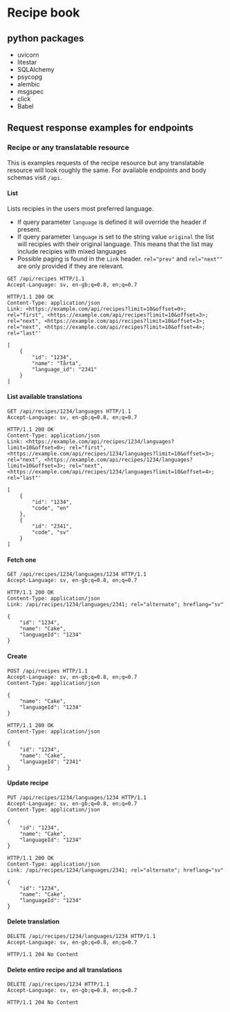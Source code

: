 # Recipe book

## python packages

* uvicorn
* litestar
* SQLAlchemy
* psycopg
* alembic
* msgspec
* click
* Babel

## Request response examples for endpoints
### Recipe or any translatable resource
This is examples requests of the recipe resource but any translatable resource will look roughly the same.
For available endpoints and body schemas visit `/api`.
#### List
Lists recipies in the users most preferred language.
* If query parameter `language` is defined it will override the header if present.
* If query parameter `language` is set to the string value `original` the list will recipies with their original language.
  This means that the list may include recipies with mixed languages
* Possible paging is found in the `Link` header. `rel="prev"` and `rel="next""` are only provided if they are relevant.

```http request
GET /api/recipes HTTP/1.1
Accept-Language: sv, en-gb;q=0.8, en;q=0.7
```
```http response
HTTP/1.1 200 OK
Content-Type: application/json
Link: <https://example.com/api/recipes?limit=10&offset=0>; rel="first", <https://example.com/api/recipes?limit=10&offset=3>; rel="next", <https://example.com/api/recipes?limit=10&offset=3>; rel="next", <https://example.com/api/recipes?limit=10&offset=4>; rel="last"'

[
    {
        "id": "1234",
        "name": "Tårta",
        "language_id": "2341"
    }
]
```

#### List available translations
```http request
GET /api/recipes/1234/languages HTTP/1.1
Accept-Language: sv, en-gb;q=0.8, en;q=0.7
```
```http response
HTTP/1.1 200 OK
Content-Type: application/json
Link: <https://example.com/api/recipes/1234/languages?limit=10&offset=0>; rel="first", <https://example.com/api/recipes/1234/languages?limit=10&offset=3>; rel="next", <https://example.com/api/recipes/1234/languages?limit=10&offset=3>; rel="next", <https://example.com/api/recipes/1234/languages?limit=10&offset=4>; rel="last"'

[
    {
        "id": "1234",
        "code", "en"
    },
    {
        "id": "2341",
        "code", "sv"
    }
]
```

#### Fetch one
```http request
GET /api/recipes/1234/languages/1234 HTTP/1.1
Accept-Language: sv, en-gb;q=0.8, en;q=0.7
```
```http response
HTTP/1.1 200 OK
Content-Type: application/json
Link: /api/recipes/1234/languages/2341; rel="alternate"; hreflang="sv"

{
    "id": "1234",
    "name": "Cake",
    "languageId": "1234"
}
```

#### Create
```http request
POST /api/recipes HTTP/1.1
Accept-Language: sv, en-gb;q=0.8, en;q=0.7
Content-Type: application/json

{
    "name": "Cake",
    "languageId": "1234"
}
```
```http response
HTTP/1.1 200 OK
Content-Type: application/json

{
    "id": "1234",
    "name": "Cake",
    "languageId": "2341"
}
```

#### Update recipe
```http request
PUT /api/recipes/1234/languages/1234 HTTP/1.1
Accept-Language: sv, en-gb;q=0.8, en;q=0.7
Content-Type: application/json

{
    "id": "1234",
    "name": "Cake",
    "languageId": "1234"
}
```
```http response
HTTP/1.1 200 OK
Content-Type: application/json
Link: /api/recipes/1234/languages/2341; rel="alternate"; hreflang="sv"

{
    "id": "1234",
    "name": "Cake",
    "languageId": "1234"
}
```

#### Delete translation
```http request
DELETE /api/recipes/1234/languages/1234 HTTP/1.1
Accept-Language: sv, en-gb;q=0.8, en;q=0.7
```
```http response
HTTP/1.1 204 No Content
```

#### Delete entire recipe and all translations

```http request
DELETE /api/recipes/1234 HTTP/1.1
Accept-Language: sv, en-gb;q=0.8, en;q=0.7
```
```http response
HTTP/1.1 204 No Content
```
